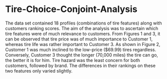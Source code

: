 # Tire-Choice-Conjoint-Analysis
The data set contained 18 profiles (combinations of tire features) along with customers ranking scores. The aim of the analysis was to ascertain which tire features were of much relevance to customers. 
From Figures 1 and 3, it can be observed that tire price was of much importance to Customer 1, whereas tire life was rather important to Customer 3. As shown in Figure 2, Customer 1 was much inclined to the low-price ($69.99) tires regardless. Conversely, Customer 3 thought the longer (70,000 miles) the tire can go, the better it is for him. 
Tire hazard was the least concern for both customers, followed by brand. The differences in their rankings on these two features only varied slightly.
